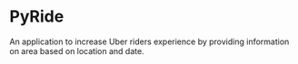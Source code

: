 # PyRide
An application to increase Uber riders experience by providing information on area based on location and date.
